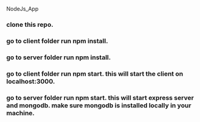 NodeJs_App

### clone this repo.

### go to client folder run npm install.

### go to server folder run npm install.

### go to client folder run npm start. this will start the client on localhost:3000.

### go to server folder run npm start. this will start express server and mongodb. make sure mongodb is installed locally in your machine.
